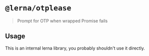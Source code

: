 # `@lerna/otplease`

> Prompt for OTP when wrapped Promise fails

## Usage

This is an internal lerna library, you probably shouldn't use it directly.